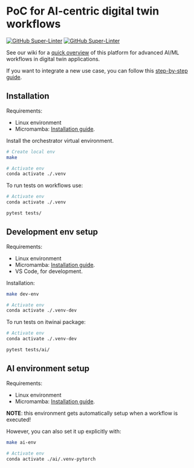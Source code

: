 # PoC for AI-centric digital twin workflows

[![GitHub Super-Linter](https://github.com/interTwin-eu/T6.5-AI-and-ML/actions/workflows/lint.yml/badge.svg)](https://github.com/marketplace/actions/super-linter)
[![GitHub Super-Linter](https://github.com/interTwin-eu/T6.5-AI-and-ML/actions/workflows/check-links.yml/badge.svg)](https://github.com/marketplace/actions/markdown-link-check)

See our wiki for a [quick overview](https://github.com/interTwin-eu/T6.5-AI-and-ML/wiki)
of this platform for advanced AI/ML workflows in digital twin applications.

If you want to integrate a new use case, you can follow this
[step-by-step guide](https://github.com/interTwin-eu/T6.5-AI-and-ML/wiki/How-to-use-this-software).

## Installation

Requirements:

- Linux environment
- Micromamba: [Installation guide](https://mamba.readthedocs.io/en/latest/installation.html#micromamba).

Install the orchestrator virtual environment.

```bash
# Create local env
make

# Activate env
conda activate ./.venv
```

To run tests on workflows use:

```bash
# Activate env
conda activate ./.venv

pytest tests/
```

## Development env setup

Requirements:

- Linux environment
- Micromamba: [Installation guide](https://mamba.readthedocs.io/en/latest/installation.html#micromamba).
- VS Code, for development.

Installation:

```bash
make dev-env

# Activate env
conda activate ./.venv-dev
```

To run tests on itwinai package:

```bash
# Activate env
conda activate ./.venv-dev

pytest tests/ai/
```

## AI environment setup

Requirements:

- Linux environment
- Micromamba: [Installation guide](https://mamba.readthedocs.io/en/latest/installation.html#micromamba).

**NOTE**: this environment gets automatically setup when a workflow is executed!

However, you can also set it up explicitly with:

```bash
make ai-env

# Activate env
conda activate ./ai/.venv-pytorch
```
